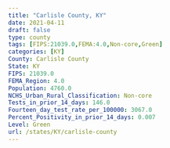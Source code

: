 ```yaml
---
title: "Carlisle County, KY"
date: 2021-04-11
draft: false
type: county
tags: [FIPS:21039.0,FEMA:4.0,Non-core,Green]
categories: [KY]
County: Carlisle County
State: KY
FIPS: 21039.0
FEMA_Region: 4.0
Population: 4760.0
NCHS_Urban_Rural_Classification: Non-core
Tests_in_prior_14_days: 146.0
Fourteen_day_test_rate_per_100000: 3067.0
Percent_Positivity_in_prior_14_days: 0.007
Level: Green
url: /states/KY/carlisle-county
---
```



